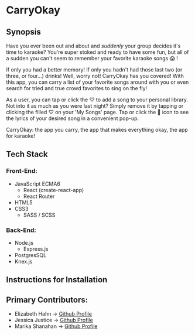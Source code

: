 # CarryOkay

## Synopsis

Have you ever been out and about and _suddenly_ your group decides it's time to karaoke? You're super stoked and ready to have some fun, but all of a sudden you can't seem to remember your favorite karaoke songs 😱 !

If only you had a better memory! If only you hadn't had those last two (or three, or four...) drinks! Well, worry not! CarryOkay has you covered! With this app, you can carry a list of your favorite songs around with you or even search for tried and true crowd favorites to sing on the fly!

As a user, you can tap or click the ♡ to add a song to your personal library. Not into it as much as you were last night? Simply remove it by tapping or clicking the filled ♡ on your 'My Songs' page. Tap or click the 🎤 icon to see the lyrics of your desired song in a convenient pop-up.

CarryOkay: the app you carry, the app that makes everything okay, the app for karaoke!

## Tech Stack

### Front-End:

- JavaScript ECMA6
  - React (create-react-app)
  - React Router
- HTML5
- CSS3
  - SASS / SCSS

### Back-End:

- Node.js
  - Express.js
- PostgresSQL
- Knex.js

## Instructions for Installation



## Primary Contributors:

* Elizabeth Hahn -> [Github Profile](https://github.com/elizhahn)
* Jessica Justice -> [Github Profile](https://github.com/m1073496)
* Marika Shanahan -> [Github Profile](https://github.com/monshan)